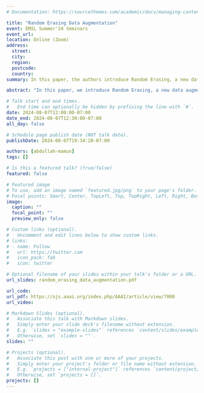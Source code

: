 ```yaml
---
# Documentation: https://sourcethemes.com/academic/docs/managing-content/

title: "Random Erasing Data Augmentation"
event: EMIL Summer'24 Seminars
event_url:
location: Online (Zoom)
address:
  street:
  city:
  region:
  postcode:
  country:
summary: In this paper, the authors introduce Random Erasing, a new data augmentation method for training the convolutional neural network (CNN). In training, Random Erasing randomly selects a rectangle region in an image and erases its pixels with random values.

abstract: "In this paper, we introduce Random Erasing, a new data augmentation method for training the convolutional neural network (CNN). In training, Random Erasing randomly selects a rectangle region in an image and erases its pixels with random values. In this process, training images with various levels of occlusion are generated, which reduces the risk of over-fitting and makes the model robust to occlusion. Random Erasing is parameter learning free, easy to implement, and can be integrated with most of the CNN-based recognition models. Albeit simple, Random Erasing is complementary to commonly used data augmentation techniques such as random cropping and flipping, and yields consistent improvement over strong baselines in image classification, object detection and person re-identification. Code is available at: https://github.com/zhunzhong07/Random-Erasing."

# Talk start and end times.
#   End time can optionally be hidden by prefixing the line with `#`.
date: 2024-08-07T12:00:00-07:00
date_end: 2024-08-07T12:30:00-07:00
all_day: false

# Schedule page publish date (NOT talk date).
publishDate: 2024-08-07T19:34:20-07:00

authors: [abdullah-mamun]
tags: []

# Is this a featured talk? (true/false)
featured: false

# Featured image
# To use, add an image named `featured.jpg/png` to your page's folder. 
# Focal points: Smart, Center, TopLeft, Top, TopRight, Left, Right, BottomLeft, Bottom, BottomRight.
image:
  caption: ""
  focal_point: ""
  preview_only: false

# Custom links (optional).
#   Uncomment and edit lines below to show custom links.
# links:
# - name: Follow
#   url: https://twitter.com
#   icon_pack: fab
#   icon: twitter

# Optional filename of your slides within your talk's folder or a URL.
url_slides: random_erasing_data_augmentation.pdf

url_code:
url_pdf: https://ojs.aaai.org/index.php/AAAI/article/view/7000
url_video:

# Markdown Slides (optional).
#   Associate this talk with Markdown slides.
#   Simply enter your slide deck's filename without extension.
#   E.g. `slides = "example-slides"` references `content/slides/example-slides.md`.
#   Otherwise, set `slides = ""`.
slides: ""

# Projects (optional).
#   Associate this post with one or more of your projects.
#   Simply enter your project's folder or file name without extension.
#   E.g. `projects = ["internal-project"]` references `content/project/deep-learning/index.md`.
#   Otherwise, set `projects = []`.
projects: []
---
```

